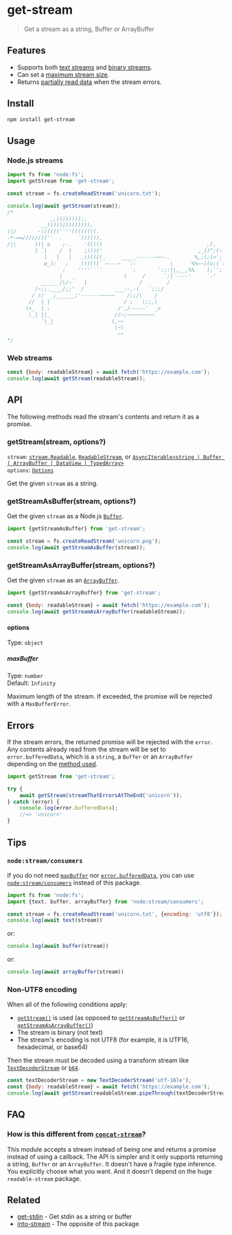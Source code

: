 # get-stream

> Get a stream as a string, Buffer or ArrayBuffer

## Features

- Supports both [text streams](#get-stream) and [binary streams](#getstreamasbufferstream-options).
- Can set a [maximum stream size](#maxbuffer).
- Returns [partially read data](#errors) when the stream errors.

## Install

```sh
npm install get-stream
```

## Usage

### Node.js streams

```js
import fs from 'node:fs';
import getStream from 'get-stream';

const stream = fs.createReadStream('unicorn.txt');

console.log(await getStream(stream));
/*
              ,,))))))));,
           __)))))))))))))),
\|/       -\(((((''''((((((((.
-*-==//////((''  .     `)))))),
/|\      ))| o    ;-.    '(((((                                  ,(,
         ( `|    /  )    ;))))'                               ,_))^;(~
            |   |   |   ,))((((_     _____------~~~-.        %,;(;(>';'~
            o_);   ;    )))(((` ~---~  `::           \      %%~~)(v;(`('~
                  ;    ''''````         `:       `:::|\,__,%%    );`'; ~
                 |   _                )     /      `:|`----'     `-'
           ______/\/~    |                 /        /
         /~;;.____/;;'  /          ___--,-(   `;;;/
        / //  _;______;'------~~~~~    /;;/\    /
       //  | |                        / ;   \;;,\
      (<_  | ;                      /',/-----'  _>
       \_| ||_                     //~;~~~~~~~~~
           `\_|                   (,~~
                                   \~\
                                    ~~
*/
```

### Web streams

```js
const {body: readableStream} = await fetch('https://example.com');
console.log(await getStream(readableStream));
```

## API

The following methods read the stream's contents and return it as a promise.

### getStream(stream, options?)

`stream`: [`stream.Readable`](https://nodejs.org/api/stream.html#class-streamreadable), [`ReadableStream`](https://developer.mozilla.org/en-US/docs/Web/API/ReadableStream), or [`AsyncIterable<string | Buffer | ArrayBuffer | DataView | TypedArray>`](https://developer.mozilla.org/en-US/docs/Web/JavaScript/Reference/Iteration_protocols#the_async_iterator_and_async_iterable_protocols)\
`options`: [`Options`](#options)

Get the given `stream` as a string.

### getStreamAsBuffer(stream, options?)

Get the given `stream` as a Node.js [`Buffer`](https://nodejs.org/api/buffer.html#class-buffer).

```js
import {getStreamAsBuffer} from 'get-stream';

const stream = fs.createReadStream('unicorn.png');
console.log(await getStreamAsBuffer(stream));
```

### getStreamAsArrayBuffer(stream, options?)

Get the given `stream` as an [`ArrayBuffer`](https://developer.mozilla.org/en-US/docs/Web/JavaScript/Reference/Global_Objects/ArrayBuffer).

```js
import {getStreamAsArrayBuffer} from 'get-stream';

const {body: readableStream} = await fetch('https://example.com');
console.log(await getStreamAsArrayBuffer(readableStream));
```

#### options

Type: `object`

##### maxBuffer

Type: `number`\
Default: `Infinity`

Maximum length of the stream. If exceeded, the promise will be rejected with a `MaxBufferError`.

## Errors

If the stream errors, the returned promise will be rejected with the `error`. Any contents already read from the stream will be set to `error.bufferedData`, which is a `string`, a `Buffer` or an `ArrayBuffer` depending on the [method used](#api).

```js
import getStream from 'get-stream';

try {
	await getStream(streamThatErrorsAtTheEnd('unicorn'));
} catch (error) {
	console.log(error.bufferedData);
	//=> 'unicorn'
}
```

## Tips

### `node:stream/consumers`

If you do not need [`maxBuffer`](#maxbuffer) nor [`error.bufferedData`](#errors), you can use [`node:stream/consumers`](https://nodejs.org/api/webstreams.html#utility-consumers) instead of this package.

```js
import fs from 'node:fs';
import {text, buffer, arrayBuffer} from 'node:stream/consumers';

const stream = fs.createReadStream('unicorn.txt', {encoding: 'utf8'});
console.log(await text(stream))
```

or:

```js
console.log(await buffer(stream))
```

or:

```js
console.log(await arrayBuffer(stream))
```

### Non-UTF8 encoding

When all of the following conditions apply:
  - [`getStream()`](#getstreamstream-options) is used (as opposed to [`getStreamAsBuffer()`](#getstreamasbufferstream-options) or [`getStreamAsArrayBuffer()`](#getstreamasarraybufferstream-options))
  - The stream is binary (not text)
  - The stream's encoding is not UTF8 (for example, it is UTF16, hexadecimal, or base64)

Then the stream must be decoded using a transform stream like [`TextDecoderStream`](https://developer.mozilla.org/en-US/docs/Web/API/TextDecoderStream) or [`b64`](https://github.com/hapijs/b64).

```js
const textDecoderStream = new TextDecoderStream('utf-16le');
const {body: readableStream} = await fetch('https://example.com');
console.log(await getStream(readableStream.pipeThrough(textDecoderStream)));
```

## FAQ

### How is this different from [`concat-stream`](https://github.com/maxogden/concat-stream)?

This module accepts a stream instead of being one and returns a promise instead of using a callback. The API is simpler and it only supports returning a string, `Buffer` or an `ArrayBuffer`. It doesn't have a fragile type inference. You explicitly choose what you want. And it doesn't depend on the huge `readable-stream` package.

## Related

- [get-stdin](https://github.com/sindresorhus/get-stdin) - Get stdin as a string or buffer
- [into-stream](https://github.com/sindresorhus/into-stream) - The opposite of this package
